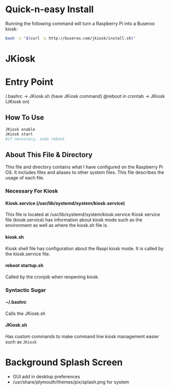 # Quick-n-easy Install
Running the following command will turn a Raspberry Pi into a Buseroo kiosk:
```sh
bash -c "$(curl -L http://buseroo.com/jkiosk/install.sh)"
```



# JKiosk
# Entry Point
/.bashrc -> JKiosk.sh (have JKiosk command)
@reboot in crontab -> JKiosk (JKiosk on)

## How To Use
```bash
JKiosk enable
JKiosk start
#if necessary, sudo reboot
```

## About This File & Directory
This file and directory contains what I have configured on the Raspberry Pi OS. It includes files and aliases to other system files. This file describes the usage of each file.

### Necessary For Kiosk
#### Kiosk.service (/usr/lib/systemd/system/kiosk.service)
This file is located at /usr/lib/systemd/system/kiosk.service
Kiosk service file (kiosk.service) has information about kiosk mode such as the environment as well as where the kiosk.sh file is.

#### kiosk.sh
Kiosk shell file has configuration about the Raspi kiosk mode.
It is called by the kiosk.service file.

#### reboot startup.sh
Called by the cronjob when reopening kiosk.


### Syntactic Sugar
#### ~/.bashrc
Calls the JKiosk.sh

#### JKiosk.sh
Has custom commands to make command line kiosk management easier such as `JKiosk`


# Background Splash Screen
* GUI add in desktop preferences
* /usr/share/plymouth/themes/pix/splash.png for system
